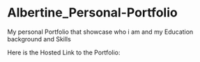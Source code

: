 # Albertine_Personal-Portfolio
My personal Portfolio that showcase who i am and my Education background and Skills

Here is the Hosted Link to the Portfolio: